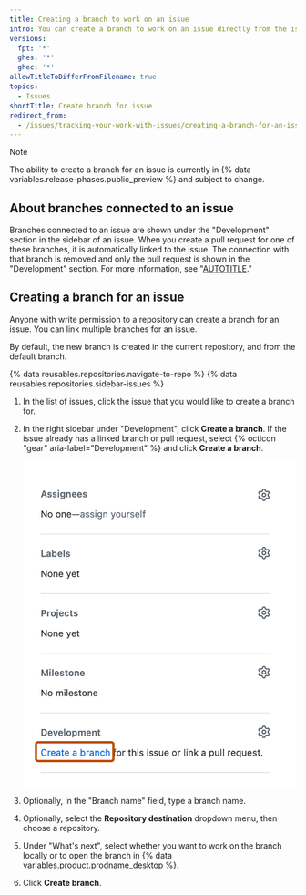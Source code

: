 ```yaml
---
title: Creating a branch to work on an issue
intro: You can create a branch to work on an issue directly from the issue page and get started right away.
versions:
  fpt: '*'
  ghes: '*'
  ghec: '*'
allowTitleToDifferFromFilename: true
topics:
  - Issues
shortTitle: Create branch for issue
redirect_from:
  - /issues/tracking-your-work-with-issues/creating-a-branch-for-an-issue
---
```


> [!NOTE]
> The ability to create a branch for an issue is currently in {% data variables.release-phases.public_preview %} and subject to change.

## About branches connected to an issue

Branches connected to an issue are shown under the "Development" section in the sidebar of an issue. When you create a pull request for one of these branches, it is automatically linked to the issue. The connection with that branch is removed and only the pull request is shown in the "Development" section. For more information, see "[AUTOTITLE](/issues/tracking-your-work-with-issues/linking-a-pull-request-to-an-issue)."

## Creating a branch for an issue

Anyone with write permission to a repository can create a branch for an issue. You can link multiple branches for an issue.

By default, the new branch is created in the current repository, and from the default branch.

{% data reusables.repositories.navigate-to-repo %}
{% data reusables.repositories.sidebar-issues %}
1. In the list of issues, click the issue that you would like to create a branch for.
1. In the right sidebar under "Development", click **Create a branch**. If the issue already has a linked branch or pull request, select {% octicon "gear" aria-label="Development" %} and click **Create a branch**.

   ![Screenshot of the issue sidebar. In the "Development" section, a link, labeled "Create a branch", is outlined in dark orange.](/assets/images/help/issues/create-a-branch.png)
1. Optionally, in the "Branch name" field, type a branch name.
1. Optionally, select the **Repository destination** dropdown menu, then choose a repository.
1. Under "What's next", select whether you want to work on the branch locally or to open the branch in {% data variables.product.prodname_desktop %}.
1. Click **Create branch**.

